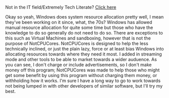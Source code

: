 Not in the IT field/Extremely Tech Literate? [Click here](https://github.com/rcmaehl/NotCPUCores/blob/master/FAQ.md)

Okay so yeah, Windows does system resource allocation pretty well, I mean they've been working on it since, what, the 70s? Windows has allowed manual resource allocation for quite some time but those who have the knowledge to do so generally do not need to do so. There are exceptions to this such as Virtual Machines and sandboxing, however that is not the purpose of NotCPUCores. NotCPUCores is designed to help the less technically inclined, or just the plain lazy, force or at least bias Windows into allocating resources towards where they need it most. I added in streaming mode and other tools to be able to market towards a wider auduence. As you can see, I don't charge or include advertisements, so I don't make money off this program; NotCPUCores was made to help those who might get some benefit by using this program without charging them money, or withholding how it works. I'm sure I have a long way to go to work towards not being lumped in with other developers of similar software, but I'll try my best.
